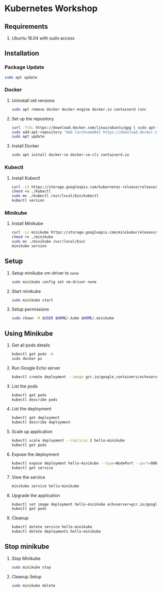 # Kubernetes Workshop

## Requirements

1. Ubuntu 16.04 with sudo access

## Installation

### Package Update

```bash
sudo apt update
```

### Docker

1. Uninstall old versions

    ```bash
    sudo apt remove docker docker-engine docker.io containerd runc
    ```

2. Set up the repository

    ```bash
    curl -fsSL https://download.docker.com/linux/ubuntu/gpg | sudo apt-key add -
    sudo add-apt-repository "deb [arch=amd64] https://download.docker.com/linux/ubuntu $(lsb_release -cs) stable"
    sudo apt update
    ```

3. Install Docker

    ```bash
    sudo apt install docker-ce docker-ce-cli containerd.io
    ```

### Kubectl

1. Install Kubectl

    ```bash
    curl -LO https://storage.googleapis.com/kubernetes-release/release/`curl -s https://storage.googleapis.com/kubernetes-release/release/stable.txt`/bin/linux/amd64/kubectl
    chmod +x ./kubectl
    sudo mv ./kubectl /usr/local/bin/kubectl
    kubectl version
    ```

### Minikube

1. Install Minikube

    ```bash
    curl -Lo minikube https://storage.googleapis.com/minikube/releases/latest/minikube-linux-amd64
    chmod +x ./minikube
    sudo mv ./minikube /usr/local/bin/
    minikube version
    ```

## Setup

1. Setup minikube vm-driver to `none`

    ```bash
    sudo minikube config set vm-driver none
    ```

2. Start minikube

    ```bash
    sudo minikube start
    ```

3. Setup permissions

    ```bash
    sudo chown -R $USER $HOME/.kube $HOME/.minikube
    ```

## Using Minikube

1. Get all pods details

    ```bash
    kubectl get pods -A
    sudo docker ps
    ```

2. Run Google Echo server

    ```bash
    kubectl create deployment --image gcr.io/google_containers/echoserver:1.3 hello-minikube
    ```

3. List the pods

    ```bash
    kubectl get pods
    kubectl describe pods
    ```

4. List the deployment

    ```bash
    kubectl get deployment
    kubectl describe deployment
    ```

5. Scale up application

    ```bash
    kubectl scale deployment --replicas 2 hello-minikube
    kubectl get pods
    ```

6. Expose the deployment

    ```bash
    kubectl expose deployment hello-minikube --type=NodePort --port=8080
    kubectl get service
    ```

7. View the service

    ```bash
    minikube service hello-minikube
    ```

8. Upgrade the application

    ```bash
    kubectl set image deployment hello-minikube echoserver=gcr.io/google_containers/echoserver:1.4
    kubectl get pods
    ```

9. Cleanup

    ```bash
    kubectl delete service hello-minikube
    kubectl delete deployments hello-minikube
    ```

## Stop minikube

1. Stop Minikube

    ```bash
    sudo minikube stop
    ```

2. Cleanup Setup

    ```bash
    sudo minikube delete
    ```
